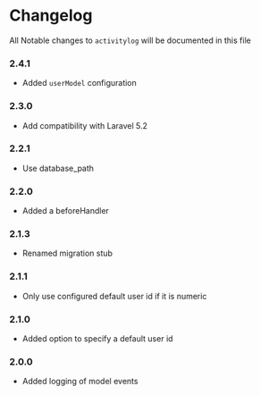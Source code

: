 # Changelog

All Notable changes to `activitylog` will be documented in this file

### 2.4.1
- Added `userModel` configuration

### 2.3.0
- Add compatibility with Laravel 5.2

### 2.2.1
- Use database_path

### 2.2.0
- Added a beforeHandler

### 2.1.3
- Renamed migration stub
 
### 2.1.1
- Only use configured default user id if it is numeric

### 2.1.0
- Added option to specify a default user id

### 2.0.0
- Added logging of model events
